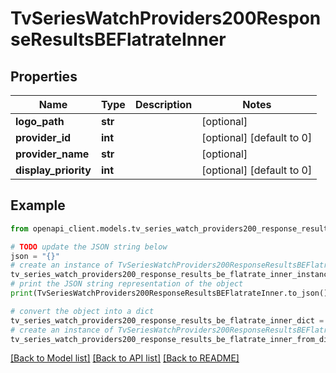 # TvSeriesWatchProviders200ResponseResultsBEFlatrateInner


## Properties

Name | Type | Description | Notes
------------ | ------------- | ------------- | -------------
**logo_path** | **str** |  | [optional] 
**provider_id** | **int** |  | [optional] [default to 0]
**provider_name** | **str** |  | [optional] 
**display_priority** | **int** |  | [optional] [default to 0]

## Example

```python
from openapi_client.models.tv_series_watch_providers200_response_results_be_flatrate_inner import TvSeriesWatchProviders200ResponseResultsBEFlatrateInner

# TODO update the JSON string below
json = "{}"
# create an instance of TvSeriesWatchProviders200ResponseResultsBEFlatrateInner from a JSON string
tv_series_watch_providers200_response_results_be_flatrate_inner_instance = TvSeriesWatchProviders200ResponseResultsBEFlatrateInner.from_json(json)
# print the JSON string representation of the object
print(TvSeriesWatchProviders200ResponseResultsBEFlatrateInner.to_json())

# convert the object into a dict
tv_series_watch_providers200_response_results_be_flatrate_inner_dict = tv_series_watch_providers200_response_results_be_flatrate_inner_instance.to_dict()
# create an instance of TvSeriesWatchProviders200ResponseResultsBEFlatrateInner from a dict
tv_series_watch_providers200_response_results_be_flatrate_inner_from_dict = TvSeriesWatchProviders200ResponseResultsBEFlatrateInner.from_dict(tv_series_watch_providers200_response_results_be_flatrate_inner_dict)
```
[[Back to Model list]](../README.md#documentation-for-models) [[Back to API list]](../README.md#documentation-for-api-endpoints) [[Back to README]](../README.md)


